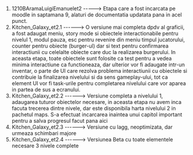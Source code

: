 1. 1210BAramaLuigiEmanuelet2 -----> Etapa care a fost incarcata pe moodle in saptamana 9, alaturi de documentatia updatata pana in acel punct.
2. Kitchen_Galaxy_et2.1 ------> O versiune mai completa dpdv al graficii, a fost adaugat meniu, story mode si obiectele interactionabile pentru nivelul 1, modul pauza, esc pentru revenire din meniu timpul jucatorului, counter pentru obiecte (burger-ul) dar si text pentru confirmarea interactiunii cu celelalte obiecte care duc la realizarea burgerului. In aceasta etapa, toate obiectele sunt folosite ca test pentru a vedea minima interactiune ca functioneaza, dar ulterior vor fi adaugate intr-un inventar, o parte de UI care rezolva problema interactiunii cu obiectele si contribuie la finalizarea nivelului si da sens gameplay-ului, tot ca element UI vor fi task-urile pentru completarea nivelului care vor aparea in partea de sus a ecranului. 
3. Kitchen_Galaxy_et2.2 ------> Versiune completa a nivelului 1, adaugarea tuturor obiectelor necesare, in aceasta etapa nu avem inca facuta trecerea dintre nivele, dar este disponibila harta nivelului 2 in pachetul maps. S-a efectuat incarcarea inaintea unui capitol important pentru a salva progresul facut pana aici
4. Kitchen_Galaxy_et2.3 ------> Versiune cu lagg, neoptimizata, dar urmeaza schimbari majore
5. Kitchen_Galaxy_et2.4 ------> Versiunea Beta cu toate elementele necesare 3 nivele complete
